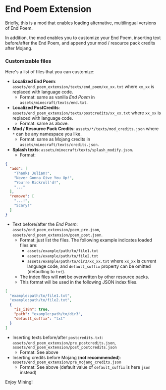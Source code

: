 # End Poem Extension

Briefly, this is a mod that enables loading alternative, multilingual
versions of End Poem.

In addition, the mod enables you to customize your End Poem, inserting text
before/after the End Poem, and append your mod / resource pack credits after
Mojang.

### Customizable files

Here's a list of files that you can customize:  
+ **Localized End Poem**: `assets/end_poem_extension/texts/end_poem/xx_xx.txt` where
`xx_xx` is replaced with language code.
  + Format: same as vanilla _End Poem_ in `assets/minecraft/texts/end.txt`.
+ **Localized PostCredits**: `assets/end_poem_extension/texts/postcredits/xx_xx.txt` where
`xx_xx` is replaced with language code.
  + Format: same as above.
+ **Mod / Resource Pack Credits**: `assets/*/texts/mod_credits.json` where `*`
can be any namespace you like.
  + Format: same as Mojang credits in `assets/minecraft/texts/credits.json`.
+ **Splash texts**: `assets/minecraft/texts/splash_modify.json`.
  + Format: 
```json
{
  "add": [
    "Thanks Julian!",
    "Never Gonna Give You Up!",
    "You're Rickroll'd!",
    "..."
  ],
  "remove": [
    "...!",
    "Scary!"
  ]
}
```
+ Text before/after the *End Poem*: `assets/end_poem_extension/poem_pre.json`,
`assets/end_poem_extension/poem_post.json`.
  + Format: just list the files. The following example indicates loaded files are:
    + `assets/example/path/to/file1.txt`
    + `assets/example/path/to/file2.txt`
    + `assets/example/path/to/dir3/xx_xx.txt` where `xx_xx` is current language code,
    and `default_suffix` property can be omitted (defaulting to `txt`).
  + The index files will __not__ be overwritten by other resource packs.
  + This format will be used in the following JSON index files.
```json
[
  "example:path/to/file1.txt",
  "example:path/to/file2.txt",
  {
    "is_i18n": true,
    "path": "example:path/to/dir3",
    "default_suffix": "txt"
  }
]
```
+ Inserting texts before/after `postcredits.txt`: `assets/end_poem_extension/pre_postcredits.json`,
`assets/end_poem_extension/post_postcredits.json`
  + Format: See above
+ Inserting credits before Mojang (**not recommended**): `assets/end_poem_extension/pre_mojang_credits.json`
  + Format: See above (default value of `default_suffix` is here `json` instead)

Enjoy Mining!
